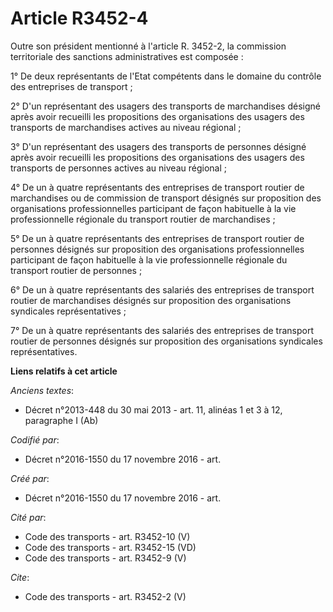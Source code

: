 # Article R3452-4

Outre son président mentionné à l'article R. 3452-2, la commission territoriale des sanctions administratives est composée : 

1° De deux représentants de l'Etat compétents dans le domaine du contrôle des entreprises de transport ; 

2° D'un représentant des usagers des transports de marchandises désigné après avoir recueilli les propositions des
organisations des usagers des transports de marchandises actives au niveau régional ; 

3° D'un représentant des usagers des transports de personnes désigné après avoir recueilli les propositions des organisations
des usagers des transports de personnes actives au niveau régional ; 

4° De un à quatre représentants des entreprises de transport routier de marchandises ou de commission de transport désignés
sur proposition des organisations professionnelles participant de façon habituelle à la vie professionnelle régionale du
transport routier de marchandises ; 

5° De un à quatre représentants des entreprises de transport routier de personnes désignés sur proposition des organisations
professionnelles participant de façon habituelle à la vie professionnelle régionale du transport routier de personnes ; 

6° De un à quatre représentants des salariés des entreprises de transport routier de marchandises désignés sur proposition
des organisations syndicales représentatives ; 

7° De un à quatre représentants des salariés des entreprises de transport routier de personnes désignés sur proposition des
organisations syndicales représentatives.

**Liens relatifs à cet article**

_Anciens textes_:

  - Décret n°2013-448 du 30 mai 2013 - art. 11, alinéas 1 et 3 à 12, paragraphe I  (Ab)

_Codifié par_:

  - Décret n°2016-1550 du 17 novembre 2016 - art.

_Créé par_:

  - Décret n°2016-1550 du 17 novembre 2016 - art.

_Cité par_:

  - Code des transports - art. R3452-10 (V)
  - Code des transports - art. R3452-15 (VD)
  - Code des transports - art. R3452-9 (V)

_Cite_:

  - Code des transports - art. R3452-2 (V)
